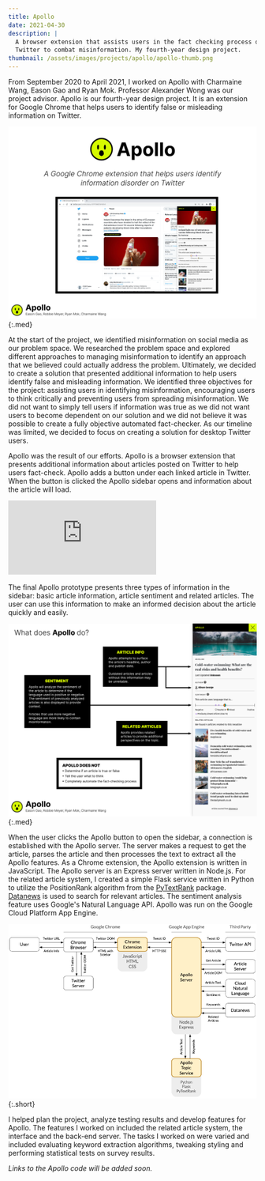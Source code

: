 ```yaml
---
title: Apollo
date: 2021-04-30
description: |
  A browser extension that assists users in the fact checking process on
  Twitter to combat misinformation. My fourth-year design project.
thumbnail: /assets/images/projects/apollo/apollo-thumb.png
---
```


From September 2020 to April 2021, I worked on Apollo with Charmaine Wang,
Eason Gao and Ryan Mok. Professor Alexander Wong was our project advisor.
Apollo is our fourth-year design project. It is an extension for Google Chrome
that helps users to identify false or misleading information on Twitter.

![Apollo Screenshot](/assets/images/projects/apollo/apollo-overview.png){:.med}

At the start of the project, we identified misinformation on social media as
our problem space. We researched the problem space and explored different
approaches to managing misinformation to identify an approach that we believed
could actually address the problem. Ultimately, we decided to create a solution
that presented additional information to help users identify false and
misleading information. We identified three objectives for the project:
assisting users in identifying misinformation, encouraging users to think
critically and preventing users from spreading misinformation. We did not want
to simply tell users if information was true as we did not want users to become
dependent on our solution and we did not believe it was possible to create a
fully objective automated fact-checker. As our timeline was limited, we decided
to focus on creating a solution for desktop Twitter users.

Apollo was the result of our efforts. Apollo is a browser extension that
presents additional information about articles posted on Twitter to help users
fact-check. Apollo adds a button under each linked article in Twitter. When the
button is clicked the Apollo sidebar opens and information about the article
will load.

<div class="embed-responsive embed-responsive-16by9">
  <iframe class="embed-responsive-item" src="https://www.youtube-nocookie.com/embed/KmdFc58FucQ" title="YouTube video player" frameborder="0" allow="accelerometer; autoplay; clipboard-write; encrypted-media; gyroscope; picture-in-picture" allowfullscreen></iframe>
</div>

The final Apollo prototype presents three types of information in the sidebar:
basic article information, article sentiment and related articles. The user can
use this information to make an informed decision about the article quickly and
easily.

![Apollo Features](/assets/images/projects/apollo/apollo-features.png){:.med}

When the user clicks the Apollo button to open the sidebar, a connection is
established with the Apollo server. The server makes a request to get the
article, parses the article and then processes the text to extract all the
Apollo features. As a Chrome extension, the Apollo extension is written in
JavaScript. The Apollo server is an Express server written in Node.js. For the
related article system, I created a simple Flask service written in Python to
utilize the PositionRank algorithm from the
[PyTextRank](https://github.com/DerwenAI/pytextrank) package.
[Datanews](https://datanews.io/) is used to search for relevant articles. The
sentiment analysis feature uses Google's Natural Language API. Apollo was run
on the Google Cloud Platform App Engine.

![Apollo Architecture](/assets/images/projects/apollo/apollo-arch.png){:.short}

I helped plan the project, analyze testing results and develop features for
Apollo. The features I worked on included the related article system, the
interface and the back-end server. The tasks I worked on were varied and
included evaluating keyword extraction algorithms, tweaking styling and
performing statistical tests on survey results.

*Links to the Apollo code will be added soon.*
